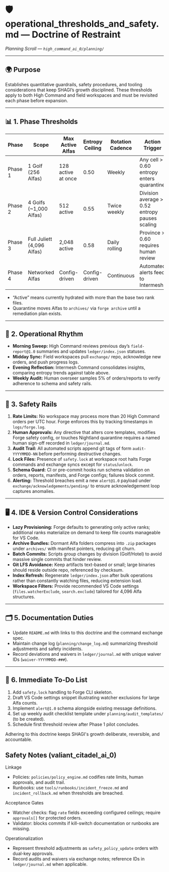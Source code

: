 # 🛡️ operational_thresholds_and_safety.md — Doctrine of Restraint

*Planning Scroll — `high_command_ai_0/planning/`*

---

## 🌍 Purpose

Establishes quantitative guardrails, safety procedures, and tooling considerations that keep SHAGI’s growth disciplined. These thresholds apply to both High Command and field workspaces and must be revisited each phase before expansion.

---

## 📊 1. Phase Thresholds

| Phase | Scope | Max Active Alfas | Entropy Ceiling | Rotation Cadence | Action Trigger |
|-------|-------|------------------|-----------------|------------------|----------------|
| Phase 1 | 1 Golf (256 Alfas) | 128 active at once | 0.50 | Weekly | Any cell > 0.60 entropy enters quarantine |
| Phase 2 | 4 Golfs (~1,000 Alfas) | 512 active | 0.55 | Twice weekly | Division average > 0.52 entropy pauses scaling |
| Phase 3 | Full Juliett (4,096 Alfas) | 2,048 active | 0.58 | Daily rolling | Province > 0.60 requires human review |
| Phase 4 | Networked Alfas | Config-driven | Config-driven | Continuous | Automated alerts feed to Intermesh |

- “Active” means currently hydrated with more than the base two rank files.
- Quarantine moves Alfas to `archives/` via `forge archive` until a remediation plan exists.

---

## 🔄 2. Operational Rhythm

- **Morning Sweep:** High Command reviews previous day’s `field-report@1.0` summaries and updates `ledger/index.json` statuses.
- **Midday Sync:** Field workspaces pull `exchange/` repo, acknowledge new orders, and push progress logs.
- **Evening Reflection:** Intermesh Command consolidates insights, comparing entropy trends against table above.
- **Weekly Audit:** Human overseer samples 5% of orders/reports to verify adherence to schema and safety rails.

---

## 🧯 3. Safety Rails

1. **Rate Limits:** No workspace may process more than 20 High Command orders per UTC hour. Forge enforces this by tracking timestamps in `logs/forge.log`.
2. **Human Approvals:** Any directive that alters core templates, modifies Forge safety config, or touches Nightland quarantine requires a named human sign-off recorded in `ledger/journal.md`.
3. **Audit Trail:** All automated scripts append git tags of form `audit-YYYYMMDD-NN` before performing destructive changes.
4. **Lock Files:** Presence of `safety.lock` at workspace root halts Forge commands and exchange syncs except for `status`/`unlock`.
5. **Schema Guard:** CI or pre-commit hooks run schema validation on orders, reports, manifests, and Forge configs; failures block commit.
6. **Alerting:** Threshold breaches emit a new `alert@1.0` payload under `exchange/acknowledgements/pending/` to ensure acknowledgement loop captures anomalies.

---

## 🖥️ 4. IDE & Version Control Considerations

- **Lazy Provisioning:** Forge defaults to generating only active ranks; additional ranks materialize on demand to keep file counts manageable for VS Code.
- **Archive Bundles:** Dormant Alfa folders compress into `.zip` packages under `archives/` with manifest pointers, reducing git churn.
- **Batch Commits:** Scripts group changes by division (Golf/Hotel) to avoid massive single commits that hinder review.
- **Git LFS Avoidance:** Keep artifacts text-based or small; large binaries should reside outside repo, referenced by checksum.
- **Index Refresh:** Regenerate `ledger/index.json` after bulk operations rather than constantly watching files, reducing extension load.
- **Workspace Filters:** Provide recommended VS Code settings (`files.watcherExclude`, `search.exclude`) tailored for 4,096 Alfa structures.

---

## 🗂️ 5. Documentation Duties

- Update `README.md` with links to this doctrine and the command exchange spec.
- Maintain change log (`planning/change_log.md`) summarizing threshold adjustments and safety incidents.
- Record deviations and waivers in `ledger/journal.md` with unique waiver IDs (`waiver-YYYYMMDD-###`).

---

## 🚀 6. Immediate To-Do List

1. Add `safety.lock` handling to Forge CLI skeleton.
2. Draft VS Code settings snippet illustrating watcher exclusions for large Alfa counts.
3. Implement `alert@1.0` schema alongside existing message definitions.
4. Set up weekly audit checklist template under `planning/audit_templates/` (to be created).
5. Schedule first threshold review after Phase 1 pilot concludes.

Adhering to this doctrine keeps SHAGI's growth deliberate, reversible, and accountable.

## Safety Notes (valiant_citadel_ai_0)

Linkage
- Policies: `policies/policy_engine.md` codifies rate limits, human approvals, and audit trail.
- Runbooks: use `tools/runbooks/incident_freeze.md` and `incident_rollback.md` when thresholds are breached.

Acceptance Gates
- Watcher checks: flag `rate` fields exceeding configured ceilings; require `approvals[]` for protected orders.
- Validator: blocks commits if kill-switch documentation or runbooks are missing.

Operationalization
- Represent threshold adjustments as `safety_policy_update` orders with dual-key approvals.
- Record audits and waivers via exchange notes; reference IDs in `ledger/journal.md` when applicable.
